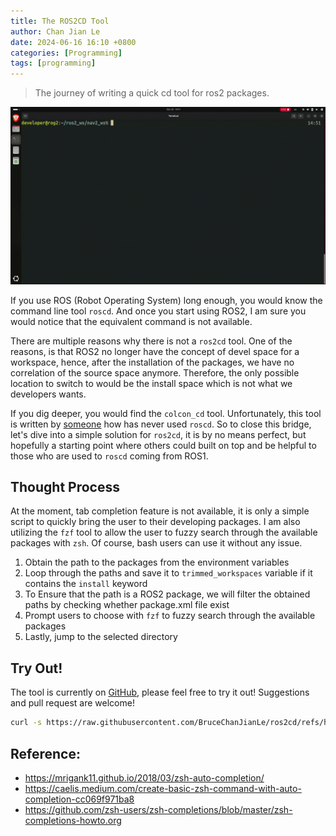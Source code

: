 ```yaml
---
title: The ROS2CD Tool
author: Chan Jian Le
date: 2024-06-16 16:10 +0800
categories: [Programming]
tags: [programming]
---
```


> The journey of writing a quick cd tool for ros2 packages.

![image](../resources/2024-06-16-programming-the-ros2cd-tool/demo_ros2cd.gif)

If you use ROS (Robot Operating System) long enough,
you would know the command line tool `roscd`.
And once you start using ROS2, I am sure you would notice that the 
equivalent command is not available.


There are multiple reasons why there is not a `ros2cd` tool.
One of the reasons, is that ROS2 no longer have the concept of devel space for 
a workspace, hence, after the installation of the packages, we have no
correlation of the source space anymore. Therefore, the only possible location
to switch to would be the install space which is not what we developers wants.


If you dig deeper, you would find the `colcon_cd` tool. Unfortunately, this tool
is written by [someone](https://answers.ros.org/question/277801/ros2-roscd-feature/)
how has never used `roscd`. So to close this bridge,
let's dive into a simple solution for `ros2cd`, it is by no means perfect, but
hopefully a starting point where others could built on top and be helpful to
those who are used to `roscd` coming from ROS1.

## Thought Process

At the moment, tab completion feature is not available, it is only
a simple script to quickly bring the user to their developing packages.
I am also utilizing the `fzf` tool to allow the user to fuzzy search through
the available packages with `zsh`. Of course, bash users can use it without
any issue.

1. Obtain the path to the packages from the environment variables
1. Loop through the paths and save it to `trimmed_workspaces` variable 
   if it contains the `install` keyword
1. To Ensure that the path is a ROS2 package, we will filter the obtained
   paths by checking whether package.xml file exist
1. Prompt users to choose with `fzf` to fuzzy search through the available
   packages
1. Lastly, jump to the selected directory

## Try Out!

The tool is currently on [GitHub](https://github.com/BruceChanJianLe/ros2cd),
please feel free to try it out! Suggestions and pull request are welcome!

```bash
curl -s https://raw.githubusercontent.com/BruceChanJianLe/ros2cd/refs/heads/master/install.sh | bash
```

## Reference:
- https://mrigank11.github.io/2018/03/zsh-auto-completion/
- https://caelis.medium.com/create-basic-zsh-command-with-auto-completion-cc069f971ba8
- https://github.com/zsh-users/zsh-completions/blob/master/zsh-completions-howto.org
